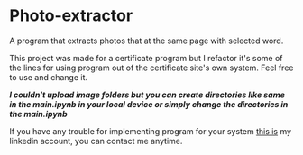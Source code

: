 # Photo-extractor
A program that extracts photos that at the same page with selected word.

This project was made for a certificate program but I refactor it's some of the lines for using program out of the certificate site's own system. Feel free to use and change it. 

___I couldn't upload image folders but you can create directories like same in the main.ipynb in your local device or simply change the directories in the main.ipynb___


If you have any trouble for implementing program for your system [this is](https://www.linkedin.com/in/emircanduzenli/) my linkedin account, you can contact me anytime.
